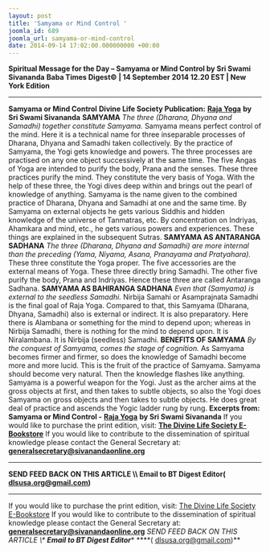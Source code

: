 ```yaml
---
layout: post
title: 'Samyama or Mind Control '
joomla_id: 689
joomla_url: samyama-or-mind-control
date: 2014-09-14 17:02:00.000000000 +00:00
---
```

**Spiritual Message for the Day – Samyama or Mind Control by Sri Swami Sivananda**
**Baba Times Digest© | 14 September 2014 12.20 EST | New York Edition**
* * *  
**Samyama or Mind Control**
**Divine Life Society Publication:** [**Raja Yoga**](http://www.sivanandaonline.org/public_html/?cmd=displaysection&section_id=922&parent=632&format=html) **by Sri Swami Sivananda**
**SAMYAMA**
_The three (Dharana, Dhyana and Samadhi) together constitute Samyama._
Samyama means perfect control of the mind. Here it is a technical name for three inseparable processes of Dharana, Dhyana and Samadhi taken collectively. By the practice of Samyama, the Yogi gets knowledge and powers. The three processes are practised on any one object successively at the same time. The five Angas of Yoga are intended to purify the body, Prana and the senses. These three practices purify the mind. They constitute the very basis of Yoga. With the help of these three, the Yogi dives deep within and brings out the pearl of knowledge of anything. Samyama is the name given to the combined practice of Dharana, Dhyana and Samadhi at one and the same time. By Samyama on external objects he gets various Siddhis and hidden knowledge of the universe of Tanmatras, etc. By concentration on Indriyas, Ahamkara and mind, etc., he gets various powers and experiences. These things are explained in the subsequent Sutras.
**SAMYAMA AS ANTARANGA SADHANA**
_The three (Dharana, Dhyana and Samadhi) are more internal than the preceding (Yama, Niyama, Asana, Pranayama and Pratyahara)._
These three constitute the Yoga proper. The five accessories are the external means of Yoga. These three directly bring Samadhi. The other five purify the body, Prana and Indriyas. Hence these three are called Antaranga Sadhana.
**SAMYAMA AS BAHIRANGA SADHANA**
_Even that (Samyama) is external to the seedless Samadhi._
Nirbija Samahi or Asamprajnata Samadhi is the final goal of Raja Yoga. Compared to that, this Samyama (Dharana, Dhyana, Samadhi) also is external or indirect. It is also preparatory. Here there is Alambana or something for the mind to depend upon; whereas in Nirbija Samadhi, there is nothing for the mind to depend upon. It is Niralambana. It is Nirbija (seedless) Samadhi.
**BENEFITS OF SAMYAMA**
_By the conquest of Samyama, comes the stage of cognition._
As Samyama becomes firmer and firmer, so does the knowledge of Samadhi become more and more lucid. This is the fruit of the practice of Samyama. Samyama should become very natural. Then the knowledge flashes like anything. Samyama is a powerful weapon for the Yogi. Just as the archer aims at the gross objects at first, and then takes to subtle objects, so also the Yogi does Samyama on gross objects and then takes to subtle objects. He does great deal of practice and ascends the Yogic ladder rung by rung.
**Excerpts from:**  **Samyama or Mind Control -** [**Raja Yoga**](http://www.sivanandaonline.org/public_html/?cmd=displaysection&section_id=922&parent=632&format=html) **by Sri Swami Sivananda**
If you would like to purchase the print edition, visit: **[The Divine Life Society E-Bookstore](http://www.dlshq.org/download/download.htm)**
If you would like to contribute to the dissemination of spiritual knowledge please contact the General Secretary at: [](mailto:%20%3Cscript%20type=%27text/javascript%27%3E%20%3C%21--%20var%20prefix%20=%20%27ma%27%20+%20%27il%27%20+%20%27to%27;%20var%20path%20=%20%27hr%27%20+%20%27ef%27%20+%20%27=%27;%20var%20addy57016%20=%20%27generalsecretary%27%20+%20%27@%27;%20addy57016%20=%20addy57016%20+%20%27sivanandaonline%27%20+%20%27.%27%20+%20%27org%27;%20document.write%28%27%3Ca%20%27%20+%20path%20+%20%27%5C%27%27%20+%20prefix%20+%20%27:%27%20+%20addy57016%20+%20%27%5C%27%3E%27%29;%20document.write%28addy57016%29;%20document.write%28%27%3C%5C/a%3E%27%29;%20//--%3E%5Cn%20%3C/script%3E%3Cscript%20type=%27text/javascript%27%3E%20%3C%21--%20document.write%28%27%3Cspan%20style=%5C%27display:%20none;%5C%27%3E%27%29;%20//--%3E%20%3C/script%3EThis%20email%20address%20is%20being%20protected%20from%20spambots.%20You%20need%20JavaScript%20enabled%20to%20view%20it.%20%3Cscript%20type=%27text/javascript%27%3E%20%3C%21--%20document.write%28%27%3C/%27%29;%20document.write%28%27span%3E%27%29;%20//--%3E%20%3C/script%3E?subject=Contribution%20to%20Dissemination%20of%20Spiritual%20Knowledge) **generalsecretary@sivanandaonline.org**
****
**SEND FEED BACK ON THIS ARTICLE \\\ Email to BT Digest Editor[](mailto:%20%3Cscript%20type=%27text/javascript%27%3E%20%3C%21--%20var%20prefix%20=%20%27ma%27%20+%20%27il%27%20+%20%27to%27;%20var%20path%20=%20%27hr%27%20+%20%27ef%27%20+%20%27=%27;%20var%20addy72654%20=%20%27dlsusa.org%27%20+%20%27@%27;%20addy72654%20=%20addy72654%20+%20%27gmail%27%20+%20%27.%27%20+%20%27com%27;%20document.write%28%27%3Ca%20%27%20+%20path%20+%20%27%5C%27%27%20+%20prefix%20+%20%27:%27%20+%20addy72654%20+%20%27%5C%27%3E%27%29;%20document.write%28addy72654%29;%20document.write%28%27%3C%5C/a%3E%27%29;%20//--%3E%5Cn%20%3C/script%3E%3Cscript%20type=%27text/javascript%27%3E%20%3C%21--%20document.write%28%27%3Cspan%20style=%5C%27display:%20none;%5C%27%3E%27%29;%20//--%3E%20%3C/script%3EThis%20email%20address%20is%20being%20protected%20from%20spambots.%20You%20need%20JavaScript%20enabled%20to%20view%20it.%20%3Cscript%20type=%27text/javascript%27%3E%20%3C%21--%20document.write%28%27%3C/%27%29;%20document.write%28%27span%3E%27%29;%20//--%3E%20%3C/script%3E?subject=DLS%20Posts)( [dlsusa.org@gmail.com](mailto:dlsusa.org@gmail.com))**
* * *
  
If you would like to purchase the print edition, visit: [The Divine Life Society E-Bookstore](http://www.dlshq.org/download/download.htm)
If you would like to contribute to the dissemination of spiritual knowledge please contact the General Secretary at: **[generalsecretary@sivanandaonline.org](mailto:generalsecretary@sivanandaonline.org)**
**SEND FEED BACK ON THIS ARTICLE \\\**  **Email to BT Digest Editor**** [](mailto:%20%3Cscript%20type=%27text/javascript%27%3E%20%3C%21--%20var%20prefix%20=%20%27ma%27%20+%20%27il%27%20+%20%27to%27;%20var%20path%20=%20%27hr%27%20+%20%27ef%27%20+%20%27=%27;%20var%20addy72654%20=%20%27dlsusa.org%27%20+%20%27@%27;%20addy72654%20=%20addy72654%20+%20%27gmail%27%20+%20%27.%27%20+%20%27com%27;%20document.write%28%27%3Ca%20%27%20+%20path%20+%20%27%5C%27%27%20+%20prefix%20+%20%27:%27%20+%20addy72654%20+%20%27%5C%27%3E%27%29;%20document.write%28addy72654%29;%20document.write%28%27%3C%5C/a%3E%27%29;%20//--%3E%5Cn%20%3C/script%3E%3Cscript%20type=%27text/javascript%27%3E%20%3C%21--%20document.write%28%27%3Cspan%20style=%5C%27display:%20none;%5C%27%3E%27%29;%20//--%3E%20%3C/script%3EThis%20email%20address%20is%20being%20protected%20from%20spambots.%20You%20need%20JavaScript%20enabled%20to%20view%20it.%20%3Cscript%20type=%27text/javascript%27%3E%20%3C%21--%20document.write%28%27%3C/%27%29;%20document.write%28%27span%3E%27%29;%20//--%3E%20%3C/script%3E?subject=DLS%20Posts)****( [dlsusa.org@gmail.com](mailto:dlsusa.org@gmail.com))**  
